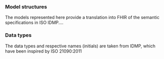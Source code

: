 
### Model structures
The models represented here provide a translation into FHIR of the semantic specifications in ISO IDMP....



### Data types
The data types and respective names (initials) are taken from IDMP, which have been inspired by ISO 21090:2011

